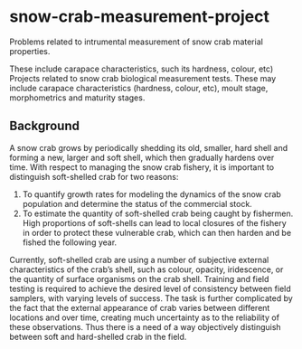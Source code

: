 # snow-crab-measurement-project

Problems related to intrumental measurement of snow crab material properties. 

These include carapace characteristics, such its  hardness, colour, etc)
Projects related to snow crab biological measurement tests. These may include carapace characteristics (hardness, colour, etc), moult stage, morphometrics and maturity stages.

## Background
A snow crab grows by periodically shedding its old, smaller, hard shell and forming a new, larger and soft shell, which then gradually hardens over time. With respect to managing the snow crab fishery, it is important to distinguish soft-shelled crab for two reasons: 

1.	To quantify growth rates for modeling the dynamics of the snow crab population and determine the status of the commercial stock. 
2.	To estimate the quantity of soft-shelled crab being caught by fishermen. High proportions of soft-shells can lead to local closures of the fishery in order to protect these vulnerable crab, which can then harden and be fished the following year.
   
Currently, soft-shelled crab are using a number of subjective external characteristics of the crab’s shell, such as colour, opacity, iridescence, or the quantity of surface organisms on the crab shell. Training and field testing is required to achieve the desired level of consistency between field samplers, with varying levels of success. The task is further complicated by the fact that the external appearance of crab varies between different locations and over time, creating much uncertainty as to the reliability of these observations. Thus there is a need of a way objectively distinguish between soft and hard-shelled crab in the field. 
